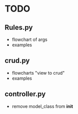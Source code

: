 TODO
====

Rules.py
--------
* flowchart of args
* examples

crud.py
-------
* flowcharts "view to crud"
* examples

controller.py
-------------
* remove model_class from __init__
